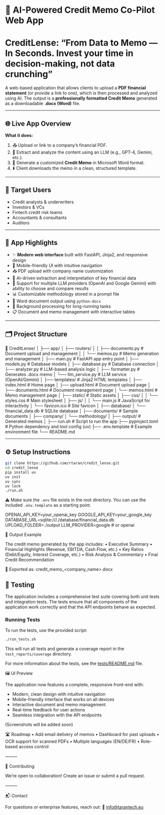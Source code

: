 # 💼 AI-Powered Credit Memo Co-Pilot Web App

# CreditLense: “From Data to Memo — In Seconds. Invest your time in decision-making, not data crunching”

A web-based application that allows clients to upload a **PDF financial statement** (or provide a link to one), which is then processed and analyzed using AI. The output is a **professionally formatted Credit Memo** generated as a downloadable **.docx (Word)** file.

---

## 🌐 Live App Overview

**What it does:**

1. 📤 Upload or link to a company’s financial PDF.
2. 🧠 Extract and analyze the content using an LLM (e.g., GPT-4, Gemini, etc.).
3. 📄 Generate a customized **Credit Memo** in Microsoft Word format.
4. ⬇️ Client downloads the memo in a clean, structured template.

---

## 🎯 Target Users

- Credit analysts & underwriters  
- Investors & VCs  
- Fintech credit risk teams  
- Accountants & consultants
- Auditors

---

## 🧠 App Highlights

- ✨ **Modern web interface** built with FastAPI, Jinja2, and responsive design
- 📱 Mobile-friendly UI with intuitive navigation
- 📥 PDF upload with company name customization
- 🧠 AI-driven extraction and interpretation of key financial data
- 🤖 Support for multiple LLM providers (OpenAI and Google Gemini) with ability to choose and compare results
- 📊 Customizable methodology stored in a prompt file
- 📄 Word document output using `python-docx`
- 🔄 Background processing for long-running tasks
- 📋 Document and memo management with interactive tables

---

## 🗂️ Project Structure

📁 CreditLense/
│
├── app/
│   ├── routers/
│   │   ├── documents.py          # Document upload and management
│   │   └── memos.py              # Memo generation and management
│   ├── main.py                   # FastAPI app entry point
│   ├── models.py                 # Database models
│   ├── database.py               # Database connection
│   ├── analyzer.py               # LLM-based analysis logic
│   ├── formatter.py              # Generates .docx memo
│   └── llm_service.py            # LLM service (OpenAI/Gemini)
│
├── templates/                    # Jinja2 HTML templates
│   ├── index.html                # Home page
│   ├── upload.html               # Document upload page
│   ├── documents.html            # Document management page
│   └── memos.html                # Memo management page
│
├── static/                       # Static assets
│   ├── css/
│   │   └── styles.css            # Main stylesheet
│   ├── js/
│   │   └── main.js               # JavaScript for interactivity
│   └── favicon.ico               # Site favicon
│
├── database/
│   └── financial_data.db         # SQLite database
│
├── documents/                    # Sample documents
│   ├── company/
│   └── methodology/
│
├── output/                       # Generated memos
│
├── run.sh                        # Script to run the app
├── pyproject.toml                # Python dependency and tool config (uv)
├── .env.template                 # Example environment file
└── README.md

---

## ⚙️ Setup Instructions

```bash
git clone https://github.com/rtaran/credit_lense.git
cd credit_lense
pip install uv
uv init
uv sync
uv lock
./run.sh
```

⚠️ Make sure the `.env` file exists in the root directory. You can use the included `.env.template` as a starting point.

OPENAI_API_KEY=your_openai_key
GOOGLE_API_KEY=your_google_key
DATABASE_URL=sqlite:///./database/financial_data.db
UPLOAD_FOLDER=./output
LLM_PROVIDER=google  # or openai

🧾 Output Example

The credit memo generated by the app includes:
	•	Executive Summary
	•	Financial Highlights (Revenue, EBITDA, Cash Flow, etc.)
	•	Key Ratios (Debt/Equity, Interest Coverage, etc.)
	•	Risk Analysis & Commentary
	•	Final Credit Recommendation

📄 Exported as: credit_memo_<company_name>.docx

## 🧪 Testing

The application includes a comprehensive test suite covering both unit tests and integration tests. The tests ensure that all components of the application work correctly and that the API endpoints behave as expected.

### Running Tests

To run the tests, use the provided script:

```bash
./run_tests.sh
```

This will run all tests and generate a coverage report in the `test_reports/coverage` directory.

For more information about the tests, see the [tests/README.md](tests/README.md) file.

🖼️ UI Preview

The application now features a complete, responsive front-end with:

- Modern, clean design with intuitive navigation
- Mobile-friendly interface that works on all devices
- Interactive document and memo management
- Real-time feedback for user actions
- Seamless integration with the API endpoints

(Screenshots will be added soon)

🛣️ Roadmap
	•	Add email delivery of memos
	•	Dashboard for past uploads
	•	OCR support for scanned PDFs
	•	Multiple languages (EN/DE/FR)
	•	Role-based access control

⸻

🤝 Contributing

We’re open to collaboration! Create an issue or submit a pull request.

⸻

📬 Contact

For questions or enterprise features, reach out:
📧 info@tarantech.eu
